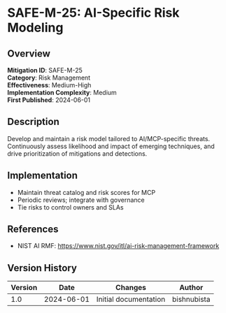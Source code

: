 # SAFE-M-25: AI-Specific Risk Modeling

## Overview
**Mitigation ID**: SAFE-M-25  
**Category**: Risk Management  
**Effectiveness**: Medium-High  
**Implementation Complexity**: Medium  
**First Published**: 2024-06-01

## Description
Develop and maintain a risk model tailored to AI/MCP-specific threats. Continuously assess likelihood and impact of emerging techniques, and drive prioritization of mitigations and detections.

## Implementation
- Maintain threat catalog and risk scores for MCP
- Periodic reviews; integrate with governance
- Tie risks to control owners and SLAs

## References
- NIST AI RMF: https://www.nist.gov/itl/ai-risk-management-framework

## Version History
| Version | Date | Changes | Author |
|---------|------|---------|--------|
| 1.0 | 2024-06-01 | Initial documentation | bishnubista |



